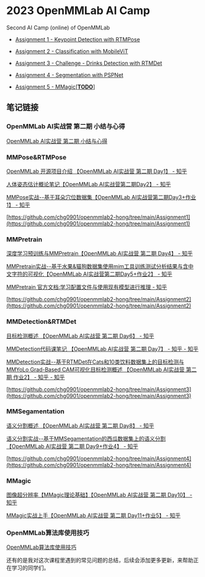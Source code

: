 # 2023 OpenMMLab AI Camp
Second AI Camp (online) of OpenMMLab


- [Assignment 1 - Keypoint Detection with RTMPose](https://github.com/chg0901/openmmlab2-hong/blob/main/Assignment1/README.md)

- [Assignment 2 - Classification with MobileViT](https://github.com/chg0901/openmmlab2-hong/blob/main/Assignment2/README.md)

- [Assignment 3 - Challenge - Drinks Detection with RTMDet](https://github.com/chg0901/openmmlab2-hong/blob/main/Assignment3/readme.md)

- [Assignment 4 - Segmentation with PSPNet](https://github.com/chg0901/openmmlab2-hong/blob/main/Assignment4/README.md)

- [Assignment 5 - MMagic[**TODO**]]()


## 笔记链接
### OpenMMLab AI实战营 第二期 小结与心得
[OpenMMLab AI实战营 第二期 小结与心得](https://zhuanlan.zhihu.com/p/638331721)


### MMPose&RTMPose
[OpenMMLab 开源项目介绍 【OpenMMLab AI实战营 第二期 Day1】 - 知乎](https://zhuanlan.zhihu.com/p/633893792)

[人体姿态估计概论笔记【OpenMMLab AI实战营第二期Day2】 - 知乎](https://zhuanlan.zhihu.com/p/634214371)

[MMPose实战--基于耳朵穴位数据集【OpenMMLab AI实战营第二期Day3+作业1】 - 知乎](https://zhuanlan.zhihu.com/p/634511756)

[https://github.com/chg0901/openmmlab2-hong/tree/main/Assignment1](https://github.com/chg0901/openmmlab2-hong/tree/main/Assignment1)


### MMPretrain
[深度学习预训练与MMPretrain【OpenMMLab AI实战营 第二期 Day4】 - 知乎](https://zhuanlan.zhihu.com/p/634874025)

[MMPretrain实战--基于水果&猫狗数据集使用mim工具训练测试分析结果与含中文字符的可视化【OpenMMLab AI实战营第二期Day5+作业2】 - 知乎](https://zhuanlan.zhihu.com/p/635695648)

[MMPretrain 官方文档:学习配置文件与使用现有模型进行推理 - 知乎](https://zhuanlan.zhihu.com/p/636649634)

[https://github.com/chg0901/openmmlab2-hong/tree/main/Assignment2](https://github.com/chg0901/openmmlab2-hong/tree/main/Assignment2)



### MMDetection&RTMDet
[目标检测概述 【OpenMMLab AI实战营 第二期 Day6】 - 知乎](https://zhuanlan.zhihu.com/p/636775532)

[MMDetection代码课笔记 【OpenMMLab AI实战营 第二期 Day7】 - 知乎 - 知乎](https://zhuanlan.zhihu.com/p/636153265)

[MMDetection实战--基于RTMDet在Cats和10类饮料数据集上的目标检测与MMYoLo Grad-Based CAM可视化目标检测概述 【OpenMMLab AI实战营 第二期 作业2】 - 知乎 - 知乎](https://zhuanlan.zhihu.com/p/636155525)

[https://github.com/chg0901/openmmlab2-hong/tree/main/Assignment3](https://github.com/chg0901/openmmlab2-hong/tree/main/Assignment3)



### MMSegamentation
[语义分割概述 【OpenMMLab AI实战营 第二期 Day8】 - 知乎](https://zhuanlan.zhihu.com/p/637420070)

[语义分割实战--基于MMSegamentation的西瓜数据集上的语义分割【OpenMMLab AI实战营 第二期 Day9+作业4】 - 知乎](https://zhuanlan.zhihu.com/p/638323261)

[https://github.com/chg0901/openmmlab2-hong/tree/main/Assignment4](https://github.com/chg0901/openmmlab2-hong/tree/main/Assignment4)



### MMagic
[图像超分辨率【MMagic理论基础】【OpenMMLab AI实战营 第二期 Day10】 - 知乎](https://zhuanlan.zhihu.com/p/637901406)

[MMagic实战上手【OpenMMLab AI实战营 第二期 Day11+作业5】 - 知乎](https://zhuanlan.zhihu.com/p/637901406)



### OpenMMLab算法库使用技巧
[OpenMMLab算法库使用技巧](https://zhuanlan.zhihu.com/p/634877254)

还有的是我对这次课程里遇到的常见问题的总结，后续会添加更多更新，来帮助正在学习的同学们。



